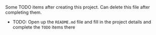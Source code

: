 Some TODO items after creating this project. Can delete this file after completing them.

- TODO: Open up the `README.md` file and fill in the project details and complete the `TODO` items there
